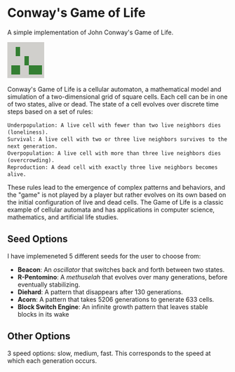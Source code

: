 # Conway's Game of Life

A simple implementation of John Conway's Game of Life. 

![](images/acorn_seed.png)

Conway's Game of Life is a cellular automaton, a mathematical model and simulation of a two-dimensional grid of square cells. Each cell can be in one of two states, alive or dead. The state of a cell evolves over discrete time steps based on a set of rules:

    Underpopulation: A live cell with fewer than two live neighbors dies (loneliness).
    Survival: A live cell with two or three live neighbors survives to the next generation.
    Overpopulation: A live cell with more than three live neighbors dies (overcrowding).
    Reproduction: A dead cell with exactly three live neighbors becomes alive.

These rules lead to the emergence of complex patterns and behaviors, and the "game" is not played by a player but rather evolves on its own based on the initial configuration of live and dead cells. The Game of Life is a classic example of cellular automata and has applications in computer science, mathematics, and artificial life studies.

## Seed Options

I have implemeneted 5 different seeds for the user to choose from:

- **Beacon**: An *oscillator* that switches back and forth between two states. 
- **R-Pentomino**: A *methuselah* that evolves over many generations, before eventually stabilizing.
- **Diehard**: A pattern that disappears after 130 generations. 
- **Acorn**: A pattern that takes 5206 generations to generate 633 cells.
- **Block Switch Engine**: An infinite growth pattern that leaves stable blocks in its wake

## Other Options

3 speed options: slow, medium, fast. This corresponds to the speed at which each generation occurs. 
